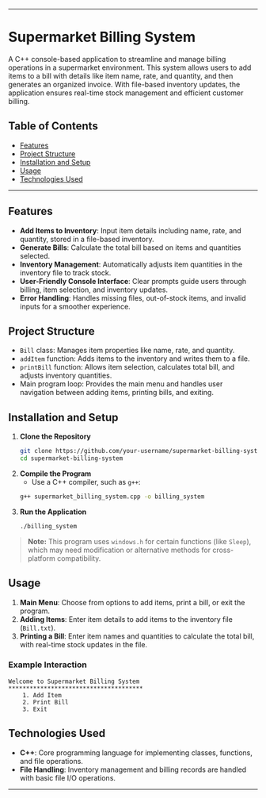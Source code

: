 
---

# Supermarket Billing System

A C++ console-based application to streamline and manage billing operations in a supermarket environment. This system allows users to add items to a bill with details like item name, rate, and quantity, and then generates an organized invoice. With file-based inventory updates, the application ensures real-time stock management and efficient customer billing.

## Table of Contents
- [Features](#features)
- [Project Structure](#project-structure)
- [Installation and Setup](#installation-and-setup)
- [Usage](#usage)
- [Technologies Used](#technologies-used)

---

## Features
- **Add Items to Inventory**: Input item details including name, rate, and quantity, stored in a file-based inventory.
- **Generate Bills**: Calculate the total bill based on items and quantities selected.
- **Inventory Management**: Automatically adjusts item quantities in the inventory file to track stock.
- **User-Friendly Console Interface**: Clear prompts guide users through billing, item selection, and inventory updates.
- **Error Handling**: Handles missing files, out-of-stock items, and invalid inputs for a smoother experience.

## Project Structure
- `Bill` class: Manages item properties like name, rate, and quantity.
- `addItem` function: Adds items to the inventory and writes them to a file.
- `printBill` function: Allows item selection, calculates total bill, and adjusts inventory quantities.
- Main program loop: Provides the main menu and handles user navigation between adding items, printing bills, and exiting.

## Installation and Setup
1. **Clone the Repository**
   ```bash
   git clone https://github.com/your-username/supermarket-billing-system.git
   cd supermarket-billing-system
   ```
2. **Compile the Program**
   - Use a C++ compiler, such as `g++`:
   ```bash
   g++ supermarket_billing_system.cpp -o billing_system
   ```
3. **Run the Application**
   ```bash
   ./billing_system
   ```

> **Note:** This program uses `windows.h` for certain functions (like `Sleep`), which may need modification or alternative methods for cross-platform compatibility.

## Usage
1. **Main Menu**: Choose from options to add items, print a bill, or exit the program.
2. **Adding Items**: Enter item details to add items to the inventory file (`Bill.txt`).
3. **Printing a Bill**: Enter item names and quantities to calculate the total bill, with real-time stock updates in the file.

### Example Interaction
```
Welcome to Supermarket Billing System
**************************************
    1. Add Item
    2. Print Bill
    3. Exit
```

## Technologies Used
- **C++**: Core programming language for implementing classes, functions, and file operations.
- **File Handling**: Inventory management and billing records are handled with basic file I/O operations.

---

